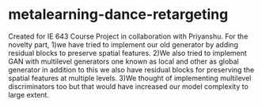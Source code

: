 # metalearning-dance-retargeting
Created for IE 643 Course Project in collaboration with Priyanshu.
For the novelty part, 
1)we have tried to implement our old generator by adding residual blocks to preserve spatial features. 
2)We also tried to implement GAN with multilevel generators one known as local and other as global generator in addition to this we also have residual blocks for preserving the spatial features at multiple levels.
3)We thought of implementing multilevel discriminators too but that would have increased our model complexity to large extent.
